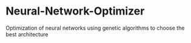 # Neural-Network-Optimizer
Optimization of neural networks using genetic algorithms to choose the best architecture
